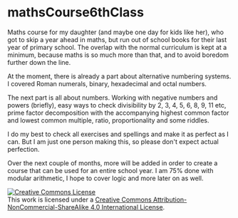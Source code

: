 # mathsCourse6thClass
Maths course for my daughter (and maybe one day for kids like her), who got to skip a year ahead in maths, but run out of school books for their last year of primary school. The overlap with the normal curriculum is kept at a minimum, because maths is so much more than that, and to avoid boredom further down the line.

At the moment, there is already a part about alternative numbering systems. I covered Roman numerals, binary, hexadecimal and octal numbers. 

The next part is all about numbers. Working with negative numbers and powers (briefly), easy ways to check divisibility by 2, 3, 4, 5, 6, 8, 9, 11 etc, prime factor decomposition with the accompanying highest common factor and lowest common multiple, ratio, proportionality and some riddles.

I do my best to check all exercises and spellings and make it as perfect as I can. But I am just one person making this, so please don't expect actual perfection.

Over the next couple of months, more will be added in order to create a course that can be used for an entire school year. I am 75% done with modular arithmetic, I hope to cover logic and more later on as well.

<a rel="license" href="http://creativecommons.org/licenses/by-nc-sa/4.0/"><img alt="Creative Commons License" style="border-width:0" src="https://i.creativecommons.org/l/by-nc-sa/4.0/88x31.png" /></a><br />This work is licensed under a <a rel="license" href="http://creativecommons.org/licenses/by-nc-sa/4.0/">Creative Commons Attribution-NonCommercial-ShareAlike 4.0 International License</a>.
